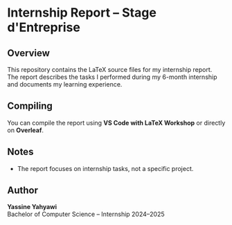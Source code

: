 # Internship Report – Stage d'Entreprise

## Overview

This repository contains the LaTeX source files for my internship report.  
The report describes the tasks I performed during my 6-month internship and documents my learning experience.

## Compiling

You can compile the report using **VS Code with LaTeX Workshop** or directly on **Overleaf**.

## Notes

- The report focuses on internship tasks, not a specific project.

## Author

**Yassine Yahyawi**  
Bachelor of Computer Science – Internship 2024–2025
